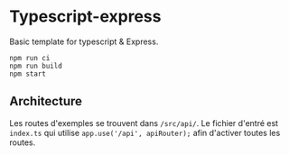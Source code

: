 # Typescript-express

Basic template for typescript & Express.

```
npm run ci
npm run build
npm start
```

## Architecture

Les routes d'exemples se trouvent dans `/src/api/`. Le fichier d'entré est `index.ts` qui utilise `app.use('/api', apiRouter);` afin d'activer toutes les routes.